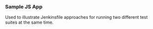 ### Sample JS App

Used to illustrate Jenkinsfile approaches for running two different test suites
at the same time.

